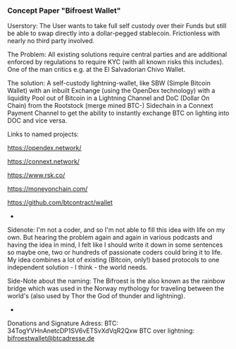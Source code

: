 ### Concept Paper "Bifroest Wallet"

Userstory:
The User wants to take full self custody over their Funds but still be able to swap directly into a dollar-pegged stablecoin.
Frictionless with nearly no third party involved.

The Problem:
All existing solutions require central parties and are additional enforced by regulations to require KYC (with all known risks this includes).
One of the man critics e.g. at the El Salvadorian Chivo Wallet.

The solution:
A self-custody lightning-wallet, like SBW (Simple Bitcoin Wallet) with an inbuilt Exchange (using the OpenDex technology) with a liquidity Pool out of Bitcoin in a Lightning Channel and DoC (Dollar On Chain) from the Rootstock (merge mined BTC-) Sidechain in a Connext Payment Channel to get the ability to instantly exchange BTC on lighting into DOC and vice versa.

Links to named projects:

https://opendex.network/

https://connext.network/

https://www.rsk.co/

https://moneyonchain.com/

https://github.com/btcontract/wallet

-

Sidenote:
I'm not a coder, and so I'm not able to fill this idea with life on my own.
But hearing the problem again and again in various podcasts and having the idea in mind, I felt like I should write it down in some sentences so maybe one, two or hundreds of passionate coders could bring it to life.
My idea combines a lot of existing  (Bitcoin, only!) based protocols to one independent solution - I think - the world needs.

Side-Note about the naming:
The Bifroest is the also known as the rainbow bridge which was used in the Norway mythology for traveling between the world's (also used by Thor the God of thunder and lightning).

-
Donations and Signature Adress:
BTC: 34TogYVHnAnetcDP1SV6vETSvXdVqR2Qxw
BTC over lightning: bifroestwallet@btcadresse.de
